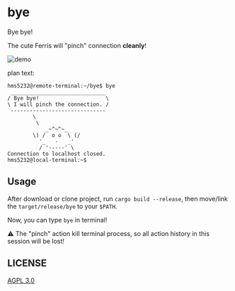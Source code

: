 # bye
Bye bye!

The cute Ferris will "pinch" connection **cleanly**!

![demo](https://i.imgur.com/5fJvBee.jpg)

plan text:

```
hms5232@remote-terminal:~/bye$ bye
 ______________________________
/ Bye bye!                     \
\ I will pinch the connection. /
 ------------------------------
        \
         \
            _~^~^~_
        \) /  o o  \ (/
          '_   -   _'
          / '-----' \
Connection to localhost closed.
hms5232@local-terminal:~$
```

## Usage

After download or clone project, run `cargo build --release`, then move/link the `target/release/bye` to your `$PATH`.

Now, you can type `bye` in terminal!

:warning: The "pinch" action kill terminal process, so all action history in this session will be lost!

## LICENSE

[AGPL 3.0](LICENSE)
